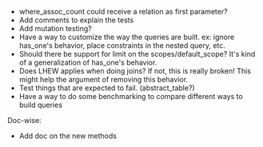 * where_assoc_count could receive a relation as first parameter?
* Add comments to explain the tests
* Add mutation testing?
* Have a way to customize the way the queries are built. ex: ignore has_one's behavior, place constraints in the nested query, etc.
* Should there be support for limit on the scopes/default_scope? It's kind of a generalization of has_one's behavior.
* Does LHEW applies when doing joins? If not, this is really broken! This might help the argument of removing this behavior.
* Test things that are expected to fail. (abstract_table?)
* Have a way to do some benchmarking to compare different ways to build queries

Doc-wise:
* Add doc on the new methods
